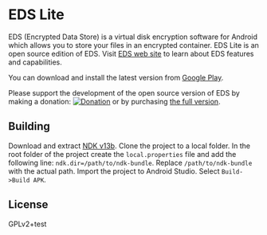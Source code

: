 # EDS Lite

EDS (Encrypted Data Store) is a virtual disk encryption software for Android which allows you to store your files in an encrypted container. EDS Lite is an open source edition of EDS. Visit [EDS web site](https://sovworks.com/eds/) to learn about EDS features and capabilities.

You can download and install the latest version from [Google Play](https://play.google.com/store/apps/details?id=com.sovworks.edslite).

Please support the development of the open source version of EDS by making a donation: [![Donation](https://www.paypalobjects.com/en_US/i/btn/btn_donateCC_LG.gif)](https://sovworks.com/eds/donations.php) or by purchasing [the full version](https://play.google.com/store/apps/details?id=com.sovworks.eds.android).

## Building

Download and extract [NDK v13b](https://developer.android.com/ndk/downloads/older_releases.html). Clone the project to a local folder. In the root folder of the project create the `local.properties` file and add the following line: `ndk.dir=/path/to/ndk-bundle`. Replace `/path/to/ndk-bundle` with the actual path. Import the project to Android Studio. Select `Build->Build APK`.

## License

GPLv2+test




